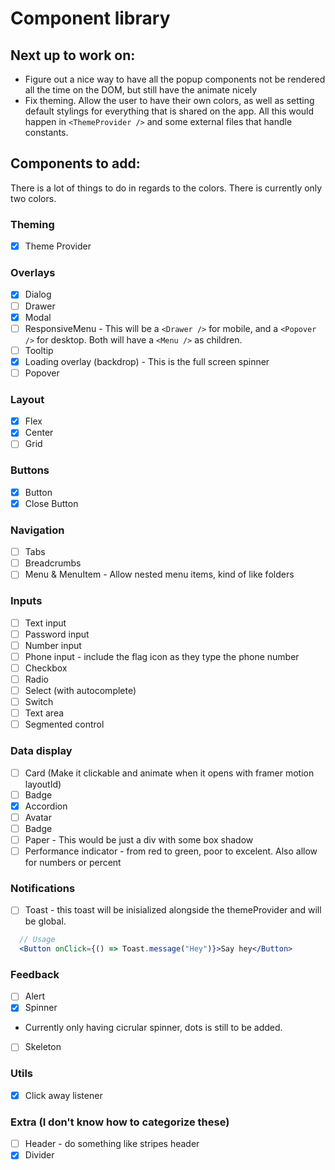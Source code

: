# Component library

## Next up to work on:
- Figure out a nice way to have all the popup components not be rendered all the time on the DOM, but still have the animate nicely
- Fix theming. Allow the user to have their own colors, as well as setting default stylings for everything that is shared on the app. All this would happen in `<ThemeProvider />` and some external files that handle constants.


## Components to add:

There is a lot of things to do in regards to the colors. There is currently only two colors.

### Theming

- [x] Theme Provider

### Overlays

- [x] Dialog
- [ ] Drawer
- [x] Modal
- [ ] ResponsiveMenu - This will be a `<Drawer />` for mobile, and a `<Popover />` for desktop. Both will have a `<Menu />` as children.
- [ ] Tooltip
- [x] Loading overlay (backdrop) - This is the full screen spinner
- [ ] Popover

### Layout

- [x] Flex
- [x] Center
- [ ] Grid

### Buttons

- [x] Button
- [x] Close Button

### Navigation

- [ ] Tabs
- [ ] Breadcrumbs
- [ ] Menu & MenuItem - Allow nested menu items, kind of like folders

### Inputs

- [ ] Text input
- [ ] Password input
- [ ] Number input
- [ ] Phone input - include the flag icon as they type the phone number
- [ ] Checkbox
- [ ] Radio
- [ ] Select (with autocomplete)
- [ ] Switch
- [ ] Text area
- [ ] Segmented control

### Data display

- [ ] Card (Make it clickable and animate when it opens with framer motion layoutId)
- [ ] Badge
- [x] Accordion
- [ ] Avatar
- [ ] Badge
- [ ] Paper - This would be just a div with some box shadow
- [ ] Performance indicator - from red to green, poor to excelent. Also allow for numbers or percent 

### Notifications

- [ ] Toast - this toast will be inisialized alongside the themeProvider and will be global.

```jsx
  // Usage
  <Button onClick={() => Toast.message("Hey")}>Say hey</Button>
```

### Feedback

- [ ] Alert
- [x] Spinner
 - Currently only having cicrular spinner, dots is still to be added.
- [ ] Skeleton

### Utils

- [x] Click away listener

### Extra (I don't know how to categorize these)

- [ ] Header - do something like stripes header
- [x] Divider
